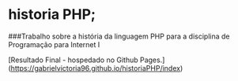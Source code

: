 # historia PHP;

 ###Trabalho sobre a história da linguagem PHP para a disciplina de Programação para Internet I
 
 [Resultado Final - hospedado no Github Pages.] (https://gabrielvictoria96.github.io/historiaPHP/index)
